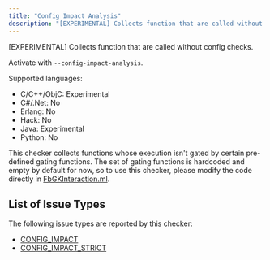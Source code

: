 ```yaml
---
title: "Config Impact Analysis"
description: "[EXPERIMENTAL] Collects function that are called without config checks."
---
```


[EXPERIMENTAL] Collects function that are called without config checks.

Activate with `--config-impact-analysis`.

Supported languages:

- C/C++/ObjC: Experimental
- C#/.Net: No
- Erlang: No
- Hack: No
- Java: Experimental
- Python: No

This checker collects functions whose execution isn't gated by certain pre-defined gating functions. The set of gating functions is hardcoded and empty by default for now, so to use this checker, please modify the code directly in [FbGKInteraction.ml](https://github.com/facebook/infer/tree/main/infer/src/opensource).

## List of Issue Types

The following issue types are reported by this checker:

- [CONFIG_IMPACT](/docs/next/all-issue-types#config_impact)
- [CONFIG_IMPACT_STRICT](/docs/next/all-issue-types#config_impact_strict)
